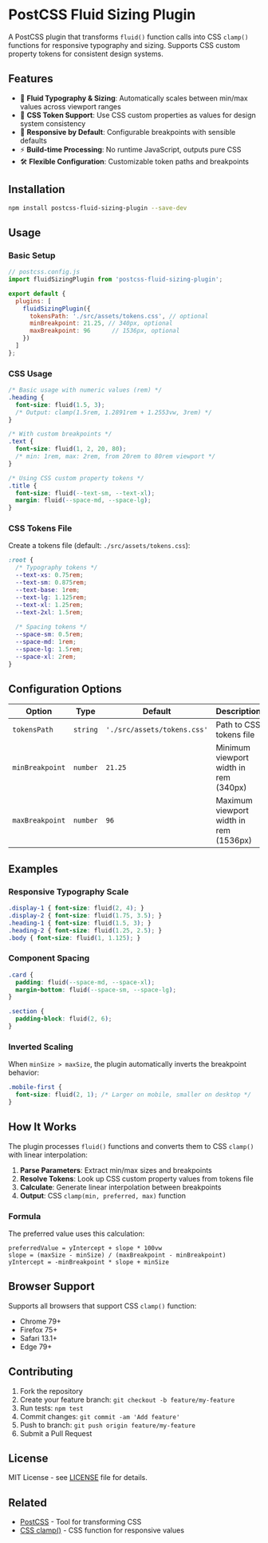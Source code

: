 # PostCSS Fluid Sizing Plugin

A PostCSS plugin that transforms `fluid()` function calls into CSS `clamp()` functions for responsive typography and sizing. Supports CSS custom property tokens for consistent design systems.

## Features

- 🔄 **Fluid Typography & Sizing**: Automatically scales between min/max values across viewport ranges
- 🎯 **CSS Token Support**: Use CSS custom properties as values for design system consistency  
- 📱 **Responsive by Default**: Configurable breakpoints with sensible defaults
- ⚡ **Build-time Processing**: No runtime JavaScript, outputs pure CSS
- 🛠️ **Flexible Configuration**: Customizable token paths and breakpoints

## Installation

```bash
npm install postcss-fluid-sizing-plugin --save-dev
```

## Usage

### Basic Setup

```js
// postcss.config.js
import fluidSizingPlugin from 'postcss-fluid-sizing-plugin';

export default {
  plugins: [
    fluidSizingPlugin({
      tokensPath: './src/assets/tokens.css', // optional
      minBreakpoint: 21.25, // 340px, optional  
      maxBreakpoint: 96      // 1536px, optional
    })
  ]
};
```

### CSS Usage

```css
/* Basic usage with numeric values (rem) */
.heading {
  font-size: fluid(1.5, 3);
  /* Output: clamp(1.5rem, 1.2891rem + 1.2553vw, 3rem) */
}

/* With custom breakpoints */
.text {
  font-size: fluid(1, 2, 20, 80);
  /* min: 1rem, max: 2rem, from 20rem to 80rem viewport */
}

/* Using CSS custom property tokens */
.title {
  font-size: fluid(--text-sm, --text-xl);
  margin: fluid(--space-md, --space-lg);
}
```

### CSS Tokens File

Create a tokens file (default: `./src/assets/tokens.css`):

```css
:root {
  /* Typography tokens */
  --text-xs: 0.75rem;
  --text-sm: 0.875rem; 
  --text-base: 1rem;
  --text-lg: 1.125rem;
  --text-xl: 1.25rem;
  --text-2xl: 1.5rem;
  
  /* Spacing tokens */
  --space-sm: 0.5rem;
  --space-md: 1rem;
  --space-lg: 1.5rem;
  --space-xl: 2rem;
}
```

## Configuration Options

| Option | Type | Default | Description |
|--------|------|---------|-------------|
| `tokensPath` | `string` | `'./src/assets/tokens.css'` | Path to CSS tokens file |
| `minBreakpoint` | `number` | `21.25` | Minimum viewport width in rem (340px) |  
| `maxBreakpoint` | `number` | `96` | Maximum viewport width in rem (1536px) |

## Examples

### Responsive Typography Scale

```css
.display-1 { font-size: fluid(2, 4); }
.display-2 { font-size: fluid(1.75, 3.5); }
.heading-1 { font-size: fluid(1.5, 3); }
.heading-2 { font-size: fluid(1.25, 2.5); }
.body { font-size: fluid(1, 1.125); }
```

### Component Spacing

```css
.card {
  padding: fluid(--space-md, --space-xl);
  margin-bottom: fluid(--space-sm, --space-lg);
}

.section {
  padding-block: fluid(2, 6);
}
```

### Inverted Scaling

When `minSize > maxSize`, the plugin automatically inverts the breakpoint behavior:

```css
.mobile-first {
  font-size: fluid(2, 1); /* Larger on mobile, smaller on desktop */
}
```

## How It Works

The plugin processes `fluid()` functions and converts them to CSS `clamp()` with linear interpolation:

1. **Parse Parameters**: Extract min/max sizes and breakpoints
2. **Resolve Tokens**: Look up CSS custom property values from tokens file  
3. **Calculate**: Generate linear interpolation between breakpoints
4. **Output**: CSS `clamp(min, preferred, max)` function

### Formula

The preferred value uses this calculation:
```
preferredValue = yIntercept + slope * 100vw
slope = (maxSize - minSize) / (maxBreakpoint - minBreakpoint)  
yIntercept = -minBreakpoint * slope + minSize
```

## Browser Support

Supports all browsers that support CSS `clamp()` function:
- Chrome 79+
- Firefox 75+ 
- Safari 13.1+
- Edge 79+

## Contributing

1. Fork the repository
2. Create your feature branch: `git checkout -b feature/my-feature`
3. Run tests: `npm test`
4. Commit changes: `git commit -am 'Add feature'`
5. Push to branch: `git push origin feature/my-feature`
6. Submit a Pull Request

## License

MIT License - see [LICENSE](LICENSE) file for details.

## Related

- [PostCSS](https://postcss.org/) - Tool for transforming CSS
- [CSS clamp()](https://developer.mozilla.org/en-US/docs/Web/CSS/clamp) - CSS function for responsive values